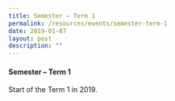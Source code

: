 ```yaml
---
title: Semester – Term 1
permalink: /resources/events/semester-term-1
date: 2019-01-07
layout: post
description: ""
---
```

#### Semester – Term 1

Start of the Term 1 in 2019.